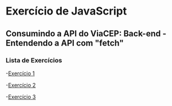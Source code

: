 # Exercício de JavaScript

## Consumindo a API do ViaCEP: Back-end - Entendendo a API com "fetch"

### Lista de Exercícios

-[Exercício 1](teste-01.html)

-[Exercício 2](teste-02.html)

-[Exercício 3](teste-03.html)